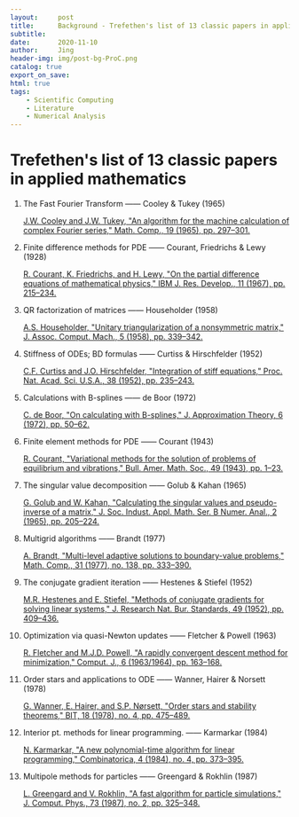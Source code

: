 ```yaml
---
layout:     post
title:      Background - Trefethen's list of 13 classic papers in applied mathematics
subtitle:   
date:       2020-11-10
author:     Jing
header-img: img/post-bg-ProC.png
catalog: true
export_on_save:
html: true
tags:
    - Scientific Computing
    - Literature
    - Numerical Analysis
---
```


# Trefethen's list of 13 classic papers in applied mathematics

1. The Fast Fourier Transform —— Cooley & Tukey (1965)              
	
	[J.W. Cooley and J.W. Tukey, "An algorithm for the machine calculation of complex Fourier series," Math. Comp., 19 (1965), pp. 297–301.]()
	
2. Finite difference methods for PDE —— Courant, Friedrichs & Lewy (1928)
	
	[R. Courant, K. Friedrichs, and H. Lewy, "On the partial difference equations of mathematical physics," IBM J. Res. Develop., 11 (1967), pp. 215–234.]() 
	
3. QR factorization of matrices —— Householder (1958)
	
	[A.S. Householder, "Unitary triangularization of a nonsymmetric matrix," J. Assoc. Comput. Mach., 5 (1958), pp. 339–342.]()
	
4. Stiffness of ODEs; BD formulas —— Curtiss & Hirschfelder (1952)
 
	[C.F. Curtiss and J.O. Hirschfelder, "Integration of stiff equations," Proc. Nat. Acad. Sci. U.S.A., 38 (1952), pp. 235–243.]()
	
5. Calculations with B-splines —— de Boor (1972)
	
	[C. de Boor, "On calculating with B-splines," J. Approximation Theory, 6 (1972), pp. 50–62.]()
	
6. Finite element methods for PDE —— Courant (1943)
   
   [R. Courant, "Variational methods for the solution of problems of equilibrium and vibrations," Bull. Amer. Math. Soc., 49 (1943), pp. 1–23.]()
   
7. The singular value decomposition —— Golub & Kahan (1965) 
   
   [G. Golub and W. Kahan, "Calculating the singular values and pseudo-inverse of a matrix," J. Soc. Indust. Appl. Math. Ser. B Numer. Anal., 2 (1965), pp. 205–224.]()
   
8. Multigrid algorithms —— Brandt (1977)  
	
	[A. Brandt, "Multi-level adaptive solutions to boundary-value problems," Math. Comp., 31 (1977), no. 138, pp. 333–390.]()
	
9. The conjugate gradient iteration —— Hestenes & Stiefel (1952) 
	
	[M.R. Hestenes and E. Stiefel, "Methods of conjugate gradients for solving linear systems," J. Research Nat. Bur. Standards, 49 (1952), pp. 409–436.]()
	
10. Optimization via quasi-Newton updates —— Fletcher & Powell (1963) 
	
	[R. Fletcher and M.J.D. Powell, "A rapidly convergent descent method for minimization," Comput. J., 6 (1963/1964), pp. 163–168.]()
	
11. Order stars and applications to ODE —— Wanner, Hairer & Norsett (1978)
	
	[G. Wanner, E. Hairer, and S.P. Nørsett, "Order stars and stability theorems," BIT, 18 (1978), no. 4, pp. 475–489.]()
	
12. Interior pt. methods for linear programming. —— Karmarkar (1984)
	
	[N. Karmarkar, "A new polynomial-time algorithm for linear programming," Combinatorica, 4 (1984), no. 4, pp. 373–395.]()
	
13. Multipole methods for particles —— Greengard & Rokhlin (1987)
	
	[L. Greengard and V. Rokhlin, "A fast algorithm for particle simulations," J. Comput. Phys., 73 (1987), no. 2, pp. 325–348.]()